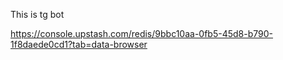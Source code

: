 This is tg bot

<https://console.upstash.com/redis/9bbc10aa-0fb5-45d8-b790-1f8daede0cd1?tab=data-browser>

